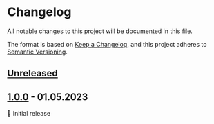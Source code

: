 # Changelog

All notable changes to this project will be documented in this file.

The format is based on [Keep a Changelog](https://keepachangelog.com/en/1.1.0/),
and this project adheres to [Semantic Versioning](https://semver.org/spec/v2.0.0.html).

## [Unreleased]

## [1.0.0] - 01.05.2023

🚀 Initial release

<br>

[unreleased]: https://github.com/an-anime-team/wavey-launcher/compare/1.0.0...next
[1.0.0]: https://github.com/an-anime-team/wavey-launcher/releases/tag/1.0.0
